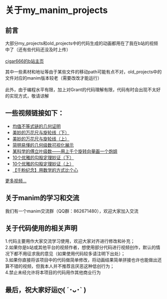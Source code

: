 关于my_manim_projects
================================
前言
----
大部分my_projects和old_projects中的代码生成的动画都用在了我在b站的视频中了（还有些代码还没及时上传）<br>  
[cigar666的b站主页](https://space.bilibili.com/66806831 '求关注求三连ღ( ´･ᴗ･` )')

其中一些素材和地址等由于某些文件的移动path可能有点不对，old_projects中的文件对应的manim版本较老（需要改改才能运行）<br>    
此外，由于编程水平有限，加上对Grant的代码理解有限，代码有时会出现不太好的实现方式，敬请谅解

一些视频链接如下：
------
* [均值不等式链的几何证明](https://www.bilibili.com/video/av87824738/ "代码已上传")<br>
* [美妙的万花尺与旋轮线（下）](https://www.bilibili.com/video/av83994732/ "代码已上传")<br>
* [美妙的万花尺与旋轮线（上）](https://www.bilibili.com/video/av78537323/ "代码已上传")<br>
* [简明易懂的几何级数可视化展示](https://www.bilibili.com/video/av77760417/ "代码已上传")<br>
* [某科学的傅立叶级数——用上千个旋转向量画一个炮姐](https://www.bilibili.com/video/av75679971/ "代码已上传")<br>
* [10个优雅的勾股定理妙证（下）](https://www.bilibili.com/video/av74425370/ "代码还未上传")<br>
* [10个优雅的勾股定理妙证（上）](https://www.bilibili.com/video/av69391597/ "代码还未上传")<br>
* [【千粉纪念】用数学的方式比个心](https://www.bilibili.com/video/av65253449/ "代码已上传")<br>

[更多视频...](https://space.bilibili.com/66806831/video '还有很多视频等着你哟')

关于manim的学习和交流
-----
  我们有一个manim交流群（QQ群：862671480），欢迎大家加入交流<br>

关于代码使用的相关声明
-----
  1.代码主要用作大家交流学习使用，欢迎大家对齐进行修改和补充；<br>
  2.如果你是b站或其他平台的视频作者，想使用部分代码进行视频创作，默认的情况下都不用征求我的意见（如果使用代码较多请注明下出处）；<br>
  3.如果你直接将该项目中的代码做简单修改，将动画结果简单拼接也许也能做出还算不错的视频，但我本人并不推荐且厌恶这种低创行为；<br>
  4.禁止未经允许将本项目的代码用作其他商业行为<br>
  
最后，祝大家好运ღ( ´･ᴗ･` )
----
